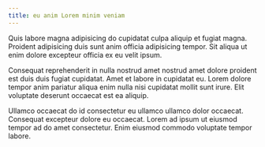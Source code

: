 ```yaml
---
title: eu anim Lorem minim veniam
---
```


Quis labore magna adipisicing do cupidatat culpa aliquip et fugiat magna. Proident adipisicing duis sunt anim officia adipisicing tempor. Sit aliqua ut enim dolore excepteur officia ex eu velit ipsum.

Consequat reprehenderit in nulla nostrud amet nostrud amet dolore proident est duis duis fugiat cupidatat. Amet et labore in cupidatat eu. Lorem dolore tempor anim pariatur aliqua enim nulla nisi cupidatat mollit sunt irure. Elit voluptate deserunt occaecat est ea aliquip.

Ullamco occaecat do id consectetur eu ullamco ullamco dolor occaecat. Consequat excepteur dolore eu occaecat. Lorem ad ipsum ut eiusmod tempor ad do amet consectetur. Enim eiusmod commodo voluptate tempor labore.